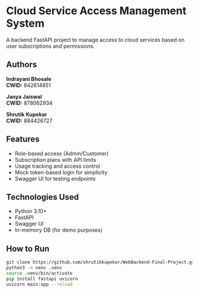 #  Cloud Service Access Management System

A backend FastAPI project to manage access to cloud services based on user subscriptions and permissions.

## Authors

**Indrayani Bhosale**  
**CWID:** 842614851  

**Janya Jaiswal**  
**CWID:** 878062934  

**Shrutik Kupekar**  
**CWID:** 884426727  

##  Features

- Role-based access (Admin/Customer)
- Subscription plans with API limits
- Usage tracking and access control
- Mock token-based login for simplicity
- Swagger UI for testing endpoints

##  Technologies Used

- Python 3.10+
- FastAPI
- Swagger UI
- In-memory DB (for demo purposes)  

##  How to Run

```bash
git clone https://github.com/shrutikkupekar/WebBackend-Final-Project.git
python3 -m venv .venv
source .venv/bin/activate
pip install fastapi uvicorn
uvicorn main:app --reload






